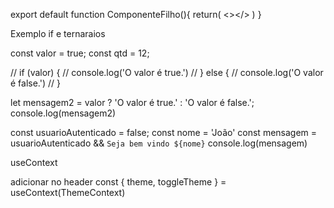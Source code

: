 export default function ComponenteFilho(){
    return(
        <></>
    )
}

Exemplo if e ternaraios

const valor = true;
const qtd = 12;

// if (valor) {
//   console.log('O valor é true.')
// } else {
//   console.log('O valor é false.')
// }

let mensagem2 = valor ? 'O valor é true.' : 'O valor é false.';
console.log(mensagem2)

const usuarioAutenticado = false;
const nome = 'João'
const mensagem = usuarioAutenticado && `Seja bem vindo ${nome}`
console.log(mensagem)


useContext

adicionar no header
 const { theme, toggleTheme } = useContext(ThemeContext)
